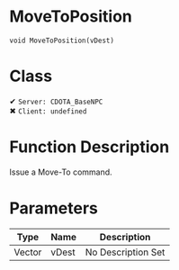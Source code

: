 # MoveToPosition
```
void MoveToPosition(vDest)
```
# Class
✔ `Server: CDOTA_BaseNPC`  
✖ `Client: undefined`  

# Function Description
Issue a Move-To command.
# Parameters
Type|Name|Description
--|--|--
Vector|vDest|No Description Set
